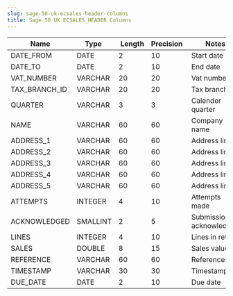 ```yaml
---
slug: sage-50-uk-ecsales-header-columns
title: Sage 50 UK ECSALES_HEADER Columns
---
```

| Name | Type  |  Length | Precision  |  Notes  | Example |
| --- | --- | --- | --- | --- | --- |
| DATE_FROM | DATE | 2 | 10 | Start date |  |
| DATE_TO | DATE | 2 | 10 | End date |  |
| VAT_NUMBER | VARCHAR | 20 | 20 | Vat number |  |
| TAX_BRANCH_ID | VARCHAR | 20 | 20 | Tax branch ID |  |
| QUARTER | VARCHAR | 3 | 3 | Calender quarter |  |
| NAME | VARCHAR | 60 | 60 | Company name |  |
| ADDRESS_1 | VARCHAR | 60 | 60 | Address line 1 |  |
| ADDRESS_2 | VARCHAR | 60 | 60 | Address line 2 |  |
| ADDRESS_3 | VARCHAR | 60 | 60 | Address line 3 |  |
| ADDRESS_4 | VARCHAR | 60 | 60 | Address line 4 |  |
| ADDRESS_5 | VARCHAR | 60 | 60 | Address line 5 |  |
| ATTEMPTS | INTEGER | 4 | 10 | Attempts made |  |
| ACKNOWLEDGED | SMALLINT | 2 | 5 | Submission acknowledged |  |
| LINES | INTEGER | 4 | 10 | Lines in return |  |
| SALES | DOUBLE | 8 | 15 | Sales value |  |
| REFERENCE | VARCHAR | 60 | 60 | Reference |  |
| TIMESTAMP | VARCHAR | 30 | 30 | Timestamp |  |
| DUE_DATE | DATE | 2 | 10 | Due date |  |
